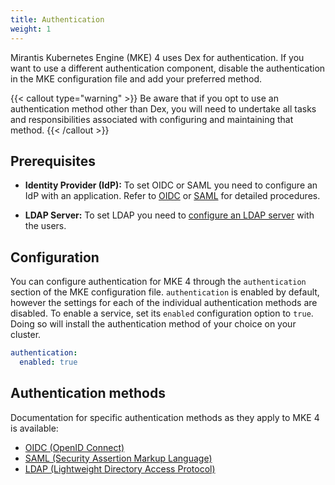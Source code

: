 ```yaml
---
title: Authentication
weight: 1
---
```


Mirantis Kubernetes Engine (MKE) 4 uses Dex for authentication.
If you want to use a different authentication component, disable
the authentication in the MKE configuration file and add your preferred method.

{{< callout type="warning" >}}
  Be aware that if you opt to use an authentication method other than Dex,
   you will need to undertake all tasks and responsibilities associated with
   configuring and maintaining that method.
{{< /callout >}}

## Prerequisites

- **Identity Provider (IdP):** To set OIDC or SAML you need to configure an IdP with
  an application. Refer to [OIDC](OIDC-providers/OIDC) or [SAML](SAML-providers/SAML)
  for detailed procedures.

- **LDAP Server:** To set LDAP you need to [configure an LDAP server](LDAP) with the users.

## Configuration

You can configure authentication for MKE 4 through the `authentication` section
of the MKE configuration file. `authentication` is enabled by default, however
the settings for each of the individual authentication methods are disabled.
To enable a service, set its `enabled` configuration option to `true`.
Doing so will install the authentication method of your choice on your cluster.

```yaml
authentication:
  enabled: true
```

## Authentication methods

Documentation for specific authentication methods as they apply to MKE 4 is available:

- [OIDC (OpenID Connect)](OIDC-providers/OIDC)
- [SAML (Security Assertion Markup Language)](SAML-providers/SAML)
- [LDAP (Lightweight Directory Access Protocol)](LDAP)
